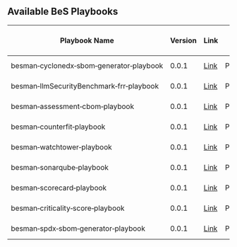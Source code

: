 ## Available BeS Playbooks

| Playbook Name                                                                         | Version | Link                                                                                                                                                 | Status    | Publisher           | Publish Date | Contributors | Last Update Date | Notes |
|--------------------------------------------------------------------------------------|---------|------------------------------------------------------------------------------------------------------------------------------------------------------|-----------|---------------------|--------------|--------------|------------------|-------|
| besman&#8209;cyclonedx&#8209;sbom&#8209;generator&#8209;playbook                                             | 0.0.1   | [Link](https://github.com/NeerajK007/besecure-playbooks-store/blob/develop/playbooks/besman-cyclonedx-sbom-generator-0.0.1-playbook.sh)            | Published | BeS&nbsp;Community&nbsp;Lab  | 2025-01-17   |              | 2025-01-17       |       |
| besman&#8209;llmSecurityBenchmark&#8209;frr&#8209;playbook                                             | 0.0.1   | [Link](https://github.com/NeerajK007/besecure-playbooks-store/blob/develop/playbooks/besman-llmSecurityBenchmark-frr-0.0.1-playbook.sh)            | Published | BeS&nbsp;Community&nbsp;Lab  | 2025-04-04   |              | 2025-04-04       |       |
| besman&#8209;assessment&#8209;cbom&#8209;playbook                                                      | 0.0.1   | [Link](https://github.com/NeerajK007/besecure-playbooks-store/blob/develop/playbooks/besman-assessment-cbom-0.0.1-playbook.sh)                     | Published | BeS&nbsp;Community&nbsp;Lab  | 2025-04-04   |              | 2025-04-04       |       |
| besman&#8209;counterfit&#8209;playbook                                                           | 0.0.1   | [Link](https://github.com/NeerajK007/besecure-playbooks-store/blob/develop/playbooks/besman-counterfit-0.0.1-playbook.sh)                          | Published | BeS&nbsp;Community&nbsp;Lab  | 2024-06-12   |              | 2024-06-12       |       |
| besman&#8209;watchtower&#8209;playbook                                                           | 0.0.1   | [Link](https://github.com/NeerajK007/besecure-playbooks-store/blob/develop/playbooks/besman-watchtower-0.0.1-playbook.sh)                          | Published | BeS&nbsp;Community&nbsp;Lab  | 2024-05-30   |              | 2024-05-30       |       |
| besman&#8209;sonarqube&#8209;playbook                                                            | 0.0.1   | [Link](https://github.com/NeerajK007/besecure-playbooks-store/blob/develop/playbooks/besman-sonarqube-0.0.1-playbook.sh)                           | Published | BeS&nbsp;Community&nbsp;Lab  | 2024-05-16   |              | 2024-05-16       |       |
| besman&#8209;scorecard&#8209;playbook                                                            | 0.0.1   | [Link](https://github.com/NeerajK007/besecure-playbooks-store/blob/develop/playbooks/besman-scorecard-0.0.1-playbook.sh)                           | Published | BeS&nbsp;Community&nbsp;Lab  | 2024-05-06   |              | 2024-05-06       |       |
| besman&#8209;criticality&#8209;score&#8209;playbook                                                    | 0.0.1   | [Link](https://github.com/NeerajK007/besecure-playbooks-store/blob/develop/playbooks/besman-criticality_score-0.0.1-playbook.sh)                   | Published | BeS&nbsp;Community&nbsp;Lab  | 2024-04-12   |              | 2024-04-12       |       |
| besman&#8209;spdx&#8209;sbom&#8209;generator&#8209;playbook                                                  | 0.0.1   | [Link](https://github.com/NeerajK007/besecure-playbooks-store/blob/develop/playbooks/besman-spdx-sbom-generator-0.0.1-playbook.sh)                 | Published | BeS&nbsp;Community&nbsp;Lab  | 2024-02-27   |              | 2024-02-27       |       |